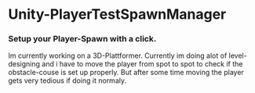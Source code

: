 # Unity-PlayerTestSpawnManager
### Setup your Player-Spawn with a click.

Im currently working on a 3D-Plattformer.
Currently im doing alot of level-designing and i have to move the player from spot to spot
to check if the obstacle-couse is set up properly.
But after some time moving the player gets very tedious if doing it normaly.
